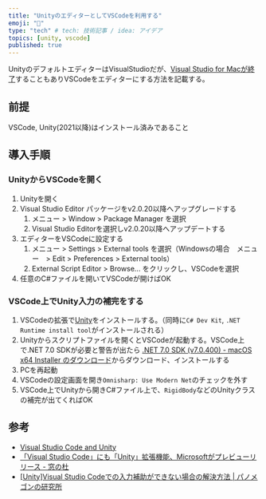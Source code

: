 ```yaml
---
title: "UnityのエディターとしてVSCodeを利用する"
emoji: "🍣"
type: "tech" # tech: 技術記事 / idea: アイデア
topics: [unity, vscode]
published: true
---
```


UnityのデフォルトエディターはVisualStudioだが、[Visual Studio for Macが終了](https://www.itmedia.co.jp/news/articles/2308/31/news110.html)することもありVSCodeをエディターにする方法を記載する。

## 前提
VSCode, Unity(2021以降)はインストール済みであること

## 導入手順
### UnityからVSCodeを開く
1. Unityを開く
1. Visual Studio Editor パッケージをv2.0.20以降へアップグレードする
	1. メニュー > Window > Package Manager を選択
	1. Visual Studio Editorを選択しv2.0.20以降へアップデートする
1. エディターをVSCodeに設定する
	1. メニュー > Settings > External tools を選択（Windowsの場合　メニュー　> Edit > Preferences > External tools）
	1. External Script Editor  > Browse... をクリックし、VSCodeを選択
1. 任意のC#ファイルを開いてVSCodeが開けばOK

### VSCode上でUnity入力の補完をする
1. VSCodeの拡張で[Unity](https://marketplace.visualstudio.com/items?itemName=VisualStudioToolsForUnity.vstuc)をインストールする。（同時に`C# Dev Kit`, `.NET Runtime install tool`がインストールされる）
2. Unityからスクリプトファイルを開くとVSCodeが起動する。VSCode上で.NET 7.0 SDKが必要と警告が出たら [.NET 7.0 SDK (v7.0.400) - macOS x64 Installer のダウンロード](https://dotnet.microsoft.com/ja-jp/download/dotnet/thank-you/sdk-7.0.400-macos-x64-installer?journey=vs-code)からダウンロード、インストールする
3. PCを再起動
4. VSCodeの設定画面を開き`Omnisharp: Use Modern Net`のチェックを外す
5. VSCode上でUnityから開きC#ファイル上で、`RigidBody`などのUnityクラスの補完が出てくればOK

## 参考
- [Visual Studio Code and Unity](https://code.visualstudio.com/docs/other/unity)
- [「Visual Studio Code」にも「Unity」拡張機能、Microsoftがプレビューリリース - 窓の杜](https://forest.watch.impress.co.jp/docs/news/1521609.html)
- [\[Unity\]Visual Studio Codeでの入力補助ができない場合の解決方法 | パノメゴンの研究所](https://panomegon.com/unity-visual-studio-code/#toc3)